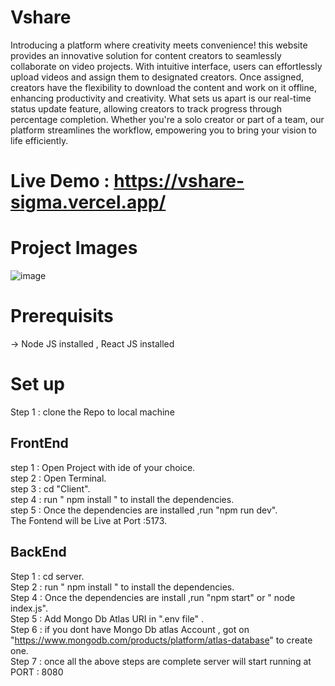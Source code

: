 # Vshare

Introducing a platform where creativity meets convenience! this website provides an innovative solution for content creators to seamlessly collaborate on video projects. With intuitive interface, users can effortlessly upload videos and assign them to designated creators. Once assigned, creators have the flexibility to download the content and work on it offline, enhancing productivity and creativity. What sets us apart is our real-time status update feature, allowing creators to track progress through percentage completion. Whether you're a solo creator or part of a team, our platform streamlines the workflow, empowering you to bring your vision to life efficiently. 

# Live Demo : https://vshare-sigma.vercel.app/

# Project Images
![image](https://github.com/Parshant679/Vshare/assets/54788475/a5b2c44b-2401-4f48-8f1a-9eea7e17738a)


# Prerequisits
-> Node JS installed  , React JS installed

# Set up
Step 1 : clone the Repo to local machine
## FrontEnd 
step 1 : Open Project with ide of your choice.<br>
step 2 : Open Terminal.<br>
step 3 : cd "Client".<br>
step 4 : run " npm install " to install the dependencies.<br>
step 5 : Once the dependencies are installed ,run "npm run dev".<br>
The Fontend will be Live at Port :5173.<br>

## BackEnd
Step 1 : cd server. <br>
Step 2 : run " npm install " to install the dependencies.<br>
Step 4 : Once the dependencies are install ,run "npm start" or " node index.js".<br>
Step 5 : Add Mongo Db Atlas URI in ".env file" .<br>
Step 6 : if you dont have Mongo Db atlas Account ,  got on "https://www.mongodb.com/products/platform/atlas-database" to create one. <br>
Step 7 :  once all the above steps are complete server will start running at PORT : 8080
